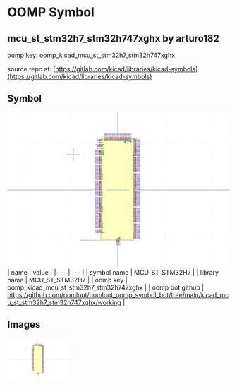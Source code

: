 # OOMP Symbol  
## mcu_st_stm32h7_stm32h747xghx  by arturo182  
  
oomp key: oomp_kicad_mcu_st_stm32h7_stm32h747xghx  
  
source repo at: [https://gitlab.com/kicad/libraries/kicad-symbols](https://gitlab.com/kicad/libraries/kicad-symbols)  
## Symbol  
  
[![working.png](working_600.png)](working.png)  
| name | value | 
| --- | --- | 
| symbol name | MCU_ST_STM32H7 | 
| library name | MCU_ST_STM32H7 | 
| oomp key | oomp_kicad_mcu_st_stm32h7_stm32h747xghx | 
| oomp bot github | https://github.com/oomlout/oomlout_oomp_symbol_bot/tree/main/kicad_mcu_st_stm32h7_stm32h747xghx/working | 
## Images  
  
[![working.png](working_140.png)](working.png)  
